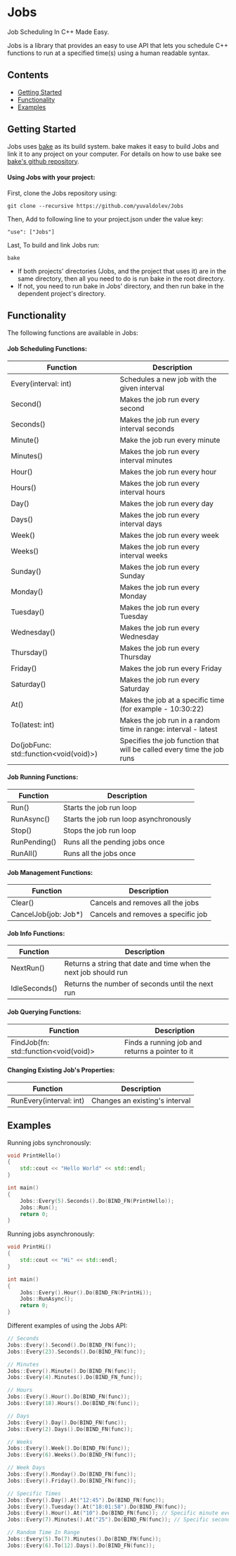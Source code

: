 # Jobs
Job Scheduling In C++ Made Easy.

Jobs is a library that provides an easy to use API that lets you schedule C++ functions to run at a specified time(s) using a human readable syntax.

## Contents
* [Getting Started](#getting-started)
* [Functionality](#functionality)
* [Examples](#examples)

## Getting Started
Jobs uses [bake](https://github.com/SanderMertens/bake) as its build system. bake makes it easy to build Jobs and link it to any project on your computer. For details on how to use bake see [bake's github repository](https://github.com/SanderMertens/bake).

#### Using Jobs with your project:
First, clone the Jobs repository using:
```
git clone --recursive https://github.com/yuvaldolev/Jobs
```

Then, Add to following line to your project.json under the value key:
```
"use": ["Jobs"]
```

Last, To build and link Jobs run:
```
bake
```

- If both projects' directories (Jobs, and the project that uses it) are in the same directory, then all you need to do is run bake in the root directory.
- If not, you need to run bake in Jobs' directory, and then run bake in the dependent project's directory.

## Functionality
The following functions are available in Jobs:

#### Job Scheduling Functions:
| Function | Description |
|--------- | ----------- |
| Every(interval: int) | Schedules a new job with the given interval |
| Second() | Makes the job run every second |
| Seconds() | Makes the job run every interval seconds |
| Minute() | Make the job run every minute |
| Minutes() | Makes the job run every interval minutes |
| Hour() | Makes the job run every hour |
| Hours() | Makes the job run every interval hours |
| Day() | Makes the job run every day |
| Days() | Makes the job run every interval days |
| Week() | Makes the job run every week |
| Weeks() | Makes the job run every interval weeks |
| Sunday() | Makes the job run every Sunday |
| Monday() | Makes the job run every Monday |
| Tuesday() | Makes the job run every Tuesday |
| Wednesday() | Makes the job run every Wednesday |
| Thursday() | Makes the job run every Thursday |
| Friday() | Makes the job run every Friday |
| Saturday() | Makes the job run every Saturday |
| At() | Makes the job at a specific time (for example - 10:30:22) |
| To(latest: int) | Makes the job run in a random time in range: interval - latest |
| Do(jobFunc: std::function<void(void)>) | Specifies the job function that will be called every time the job runs |

#### Job Running Functions:
| Function | Description |
|--------- | ----------- |
| Run() | Starts the job run loop |
| RunAsync() | Starts the job run loop asynchronously |
| Stop() | Stops the job run loop |
| RunPending() | Runs all the pending jobs once |
| RunAll() | Runs all the jobs once |

#### Job Management Functions:
| Function | Description |
|--------- | ----------- |
| Clear() | Cancels and removes all the jobs |
| CancelJob(job: Job*) | Cancels and removes a specific job |

#### Job Info Functions:
| Function | Description |
|--------- | ----------- |
| NextRun() | Returns a string that date and time when the next job should run |
| IdleSeconds() | Returns the number of seconds until the next run |

#### Job Querying Functions:
| Function | Description |
|--------- | ----------- |
| FindJob(fn: std::function<void(void)> | Finds a running job and returns a pointer to it |

#### Changing Existing Job's Properties:
| Function | Description |
|--------- | ----------- |
| RunEvery(interval: int) | Changes an existing's interval |

## Examples
Running jobs synchronously:
```c++
void PrintHello()
{
    std::cout << "Hello World" << std::endl;
}

int main()
{
    Jobs::Every(5).Seconds().Do(BIND_FN(PrintHello));
    Jobs::Run();
    return 0;
}
```

Running jobs asynchronously:
```c++
void PrintHi()
{
    std::cout << "Hi" << std::endl;
}

int main()
{
    Jobs::Every().Hour().Do(BIND_FN(PrintHi));
    Jobs::RunAsync();
    return 0;
}
```

Different examples of using the Jobs API:
```c++
// Seconds
Jobs::Every().Second().Do(BIND_FN(func));
Jobs::Every(23).Seconds().Do(BIND_FN(func));

// Minutes
Jobs::Every().Minute().Do(BIND_FN(func));
Jobs::Every(4).Minutes().Do(BIND_FN_func));

// Hours
Jobs::Every().Hour().Do(BIND_FN(func));
Jobs::Every(18).Hours().Do(BIND_FN(func));

// Days
Jobs::Every().Day().Do(BIND_FN(func));
Jobs::Every(2).Days().Do(BIND_FN(func));

// Weeks
Jobs::Every().Week().Do(BIND_FN(func));
Jobs::Every(6).Weeks().Do(BIND_FN(func));

// Week Days
Jobs::Every().Monday().Do(BIND_FN(func));
Jobs::Every().Friday().Do(BIND_FN(func));

// Specific Times
Jobs::Every().Day().At("12:45").Do(BIND_FN(func));
Jobs::Every().Tuesday().At("18:01:58").Do(BIND_FN(func));
Jobs::Every().Hour().At("10").Do(BIND_FN(func)); // Specific minute every hour
Jobs::Every(7).Minutes().At("25").Do(BIND_FN(func)); // Specific second every 7 minutes

// Random Time In Range
Jobs::Every(5).To(7).Minutes().Do(BIND_FN(func));
Jobs::Every(6).To(12).Days().Do(BIND_FN(func));
```

